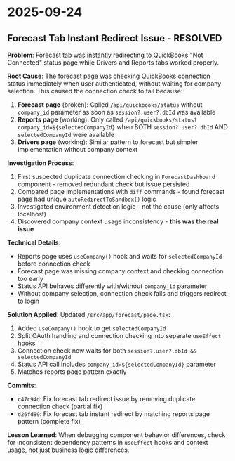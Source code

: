 # 2025-09-24

## Forecast Tab Instant Redirect Issue - RESOLVED

**Problem**: Forecast tab was instantly redirecting to QuickBooks "Not Connected" status page while Drivers and Reports tabs worked properly.

**Root Cause**:
The forecast page was checking QuickBooks connection status immediately when user authenticated, without waiting for company selection. This caused the connection check to fail because:

1. **Forecast page** (broken): Called `/api/quickbooks/status` without `company_id` parameter as soon as `session?.user?.dbId` was available
2. **Reports page** (working): Only called `/api/quickbooks/status?company_id=${selectedCompanyId}` when BOTH `session?.user?.dbId` AND `selectedCompanyId` were available
3. **Drivers page** (working): Similar pattern to forecast but simpler implementation without company context

**Investigation Process**:
1. First suspected duplicate connection checking in `ForecastDashboard` component - removed redundant check but issue persisted
2. Compared page implementations with `diff` commands - found forecast page had unique `autoRedirectToSandbox()` logic
3. Investigated environment detection logic - not the cause (only affects localhost)
4. Discovered company context usage inconsistency - **this was the real issue**

**Technical Details**:
- Reports page uses `useCompany()` hook and waits for `selectedCompanyId` before connection check
- Forecast page was missing company context and checking connection too early
- Status API behaves differently with/without `company_id` parameter
- Without company selection, connection check fails and triggers redirect to login

**Solution Applied**:
Updated `/src/app/forecast/page.tsx`:
1. Added `useCompany()` hook to get `selectedCompanyId`
2. Split OAuth handling and connection checking into separate `useEffect` hooks
3. Connection check now waits for both `session?.user?.dbId && selectedCompanyId`
4. Status API call includes `company_id=${selectedCompanyId}` parameter
5. Matches reports page pattern exactly

**Commits**:
- `c47c94d`: Fix forecast tab redirect issue by removing duplicate connection check (partial fix)
- `d26fd89`: Fix forecast tab instant redirect by matching reports page pattern (complete fix)

**Lesson Learned**: When debugging component behavior differences, check for inconsistent dependency patterns in `useEffect` hooks and context usage, not just business logic differences.

